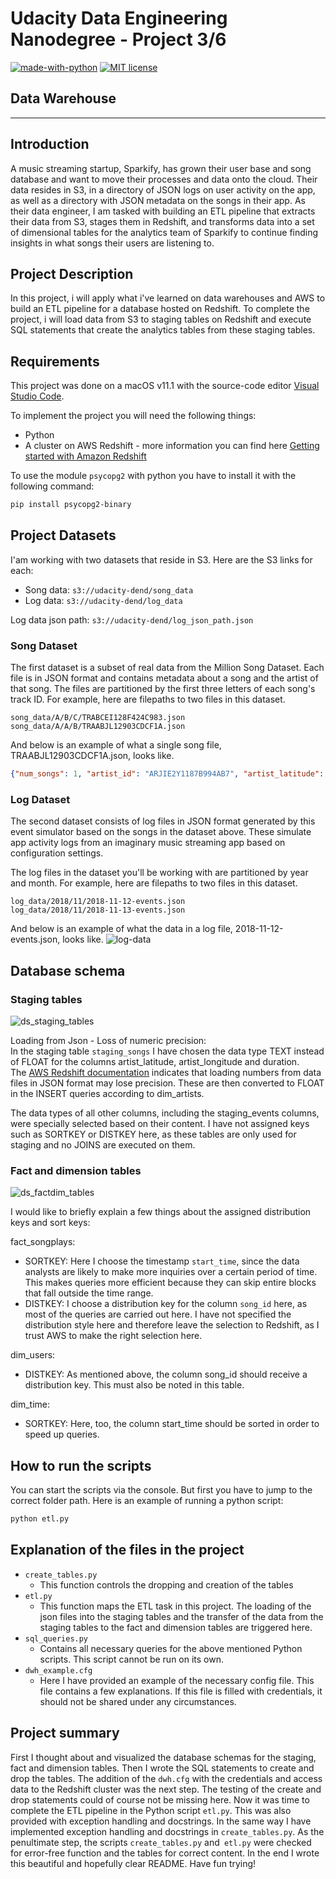 # Udacity Data Engineering Nanodegree - Project 3/6  
[![made-with-python](https://img.shields.io/badge/Made%20with-Python-1f425f.svg?style=flat-square&logo=Python)](https://www.python.org/)
[![MIT license](https://img.shields.io/badge/License-MIT-blue.svg?style=flat-square&logo=Microsoft-Academic)](https://lbesson.mit-license.org/)


## **Data Warehouse**
---  
  

## Introduction
A music streaming startup, Sparkify, has grown their user base and song database and want to move their processes and data onto the cloud. Their data resides in S3, in a directory of JSON logs on user activity on the app, as well as a directory with JSON metadata on the songs in their app.
As their data engineer, I am tasked with building an ETL pipeline that extracts their data from S3, stages them in Redshift, and transforms data into a set of dimensional tables for the analytics team of Sparkify to continue finding insights in what songs their users are listening to.  


## Project Description
In this project, i will apply what i've learned on data warehouses and AWS to build an ETL pipeline for a database hosted on Redshift. To complete the project, i will load data from S3 to staging tables on Redshift and execute SQL statements that create the analytics tables from these staging tables.  


## Requirements
This project was done on a macOS v11.1 with the source-code editor [Visual Studio Code](https://code.visualstudio.com/).

To implement the project you will need the following things:
- Python
- A cluster on AWS Redshift - more information you can find here [Getting started with Amazon Redshift](https://docs.aws.amazon.com/redshift/latest/gsg/getting-started.html)  

To use the module `psycopg2` with python you have to install it with the following command:

  ```bash
  pip install psycopg2-binary
  ```  


## Project Datasets
I'am working with two datasets that reside in S3. Here are the S3 links for each:
- Song data: `s3://udacity-dend/song_data`
- Log data: `s3://udacity-dend/log_data`

Log data json path: `s3://udacity-dend/log_json_path.json`  


### Song Dataset  
The first dataset is a subset of real data from the Million Song Dataset. Each file is in JSON format and contains metadata about a song and the artist of that song. The files are partitioned by the first three letters of each song's track ID. For example, here are filepaths to two files in this dataset.
```
song_data/A/B/C/TRABCEI128F424C983.json
song_data/A/A/B/TRAABJL12903CDCF1A.json
```
And below is an example of what a single song file, TRAABJL12903CDCF1A.json, looks like.
```json
{"num_songs": 1, "artist_id": "ARJIE2Y1187B994AB7", "artist_latitude": null, "artist_longitude": null, "artist_location": "", "artist_name": "Line Renaud", "song_id": "SOUPIRU12A6D4FA1E1", "title": "Der Kleine Dompfaff", "duration": 152.92036, "year": 0}
```  


### Log Dataset
The second dataset consists of log files in JSON format generated by this event simulator based on the songs in the dataset above. These simulate app activity logs from an imaginary music streaming app based on configuration settings.

The log files in the dataset you'll be working with are partitioned by year and month. For example, here are filepaths to two files in this dataset.
```
log_data/2018/11/2018-11-12-events.json
log_data/2018/11/2018-11-13-events.json
```
And below is an example of what the data in a log file, 2018-11-12-events.json, looks like.
![log-data](https://user-images.githubusercontent.com/32474126/102831228-886aac80-43eb-11eb-9601-cd7f4aa3eb79.png)  


## Database schema

### Staging tables
![ds_staging_tables](https://user-images.githubusercontent.com/32474126/102925999-8f99c500-4494-11eb-9053-4fb5a60b4491.png)

Loading from Json - Loss of numeric precision:  
In the staging table `staging_songs` I have chosen the data type TEXT instead of FLOAT for the columns artist_latitude, artist_longitude and duration.  
The [AWS Redshift documentation](https://docs.aws.amazon.com/redshift/latest/dg/copy-usage_notes-copy-from-json.html) indicates that loading numbers from data files in JSON format may lose precision. These are then converted to FLOAT in the INSERT queries according to dim_artists.  

The data types of all other columns, including the staging_events columns, were specially selected based on their content.
I have not assigned keys such as SORTKEY or DISTKEY here, as these tables are only used for staging and no JOINS are executed on them.

### Fact and dimension tables
![ds_factdim_tables](https://user-images.githubusercontent.com/32474126/102926497-6463a580-4495-11eb-8eff-be67707df2d1.png)


I would like to briefly explain a few things about the assigned distribution keys and sort keys:  

fact_songplays:
- SORTKEY:
Here I choose the timestamp `start_time`, since the data analysts are likely to make more inquiries over a certain period of time. This makes queries more efficient because they can skip entire blocks that fall outside the time range.
- DISTKEY:
I choose a distribution key for the column `song_id` here, as most of the queries are carried out here.
I have not specified the distribution style here and therefore leave the selection to Redshift, as I trust AWS to make the right selection here.

dim_users:
- DISTKEY:
As mentioned above, the column song_id should receive a distribution key. This must also be noted in this table.

dim_time:
- SORTKEY:
Here, too, the column start_time should be sorted in order to speed up queries.


## How to run the scripts
You can start the scripts via the console. But first you have to jump to the correct folder path. Here is an example of running a python script:
```bash
python etl.py
```

## Explanation of the files in the project  

- `create_tables.py`
  - This function controls the dropping and creation of the tables
- `etl.py`
  - This function maps the ETL task in this project. The loading of the json files into the staging tables and the transfer of the data from the staging tables to the fact and dimension tables are triggered here.
- `sql_queries.py`
  - Contains all necessary queries for the above mentioned Python scripts. This script cannot be run on its own.
- `dwh_example.cfg`
  - Here I have provided an example of the necessary config file. This file contains a few explanations. If this file is filled with credentials, it should not be shared under any circumstances.

  
## Project summary
First I thought about and visualized the database schemas for the staging, fact and dimension tables.
Then I wrote the SQL statements to create and drop the tables. The addition of the `dwh.cfg` with the credentials and access data to the Redshift cluster was the next step. The testing of the create and drop statements could of course not be missing here.
Now it was time to complete the ETL pipeline in the Python script `etl.py`. This was also provided with exception handling and docstrings.
In the same way I have implemented exception handling and docstrings in `create_tables.py`.
As the penultimate step, the scripts `create_tables.py` and` etl.py` were checked for error-free function and the tables for correct content.
In the end I wrote this beautiful and hopefully clear README.
Have fun trying!
